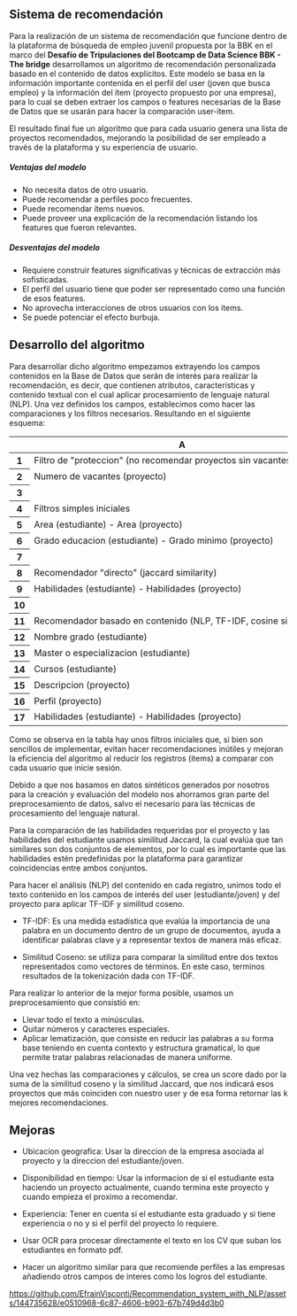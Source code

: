 ## Sistema de recomendación

Para la realización de un sistema de recomendación que funcione dentro de la plataforma de búsqueda de empleo juvenil propuesta por la BBK en el marco del **Desafío de Tripulaciones del Bootcamp de Data Science BBK - The bridge** desarrollamos un algoritmo de recomendación personalizada basado en el contenido de datos explícitos. Este modelo se basa en la información importante contenida en el perfil del user (joven que busca empleo) y la información del ítem (proyecto propuesto por una empresa), para lo cual se deben extraer los campos o features necesarias de la Base de Datos que se usarán para hacer la comparación user-item.

El resultado final fue un algoritmo que para cada usuario genera una lista de proyectos recomendados, mejorando la posibilidad de ser empleado a través de la plataforma y su experiencia de usuario.

##### Ventajas del modelo
- No necesita datos de otro usuario.
- Puede recomendar a perfiles poco frecuentes.
- Puede recomendar ítems nuevos.
- Puede proveer una explicación de la recomendación listando los features que fueron relevantes.

##### Desventajas del modelo
- Requiere construir features significativas y técnicas de extracción más sofisticadas.
- El perfil del usuario tiene que poder ser representado como una función de esos features.
- No aprovecha interacciones de otros usuarios con los ítems.
- Se puede potenciar el efecto burbuja.

## Desarrollo del algoritmo

Para desarrollar dicho algoritmo empezamos extrayendo los campos contenidos en la Base de Datos que serán de interés para realizar la recomendación, es decir, que contienen atributos, características y contenido textual con el cual aplicar procesamiento de lenguaje natural (NLP). Una vez definidos los campos, establecimos como hacer las comparaciones y los filtros necesarios. Resultando en el siguiente esquema:

<meta http-equiv="Content-Type" content="text/html; charset=utf-8"><link type="text/css" rel="stylesheet" href="resources/sheet.css" ><div class="ritz grid-container" dir="ltr"><table class="waffle" cellspacing="0" cellpadding="0"><thead><tr><th class="row-header freezebar-origin-ltr"></th><th id="1167149761C0" style="width:438px;" class="column-headers-background">A</th></tr></thead><tbody><tr style="height: 20px"><th id="1167149761R0" style="height: 20px;" class="row-headers-background"><div class="row-header-wrapper" style="line-height: 20px">1</div></th><td class="s0" dir="ltr">Filtro de &quot;proteccion&quot; (no recomendar proyectos sin vacantes)</td></tr><tr style="height: 20px"><th id="1167149761R1" style="height: 20px;" class="row-headers-background"><div class="row-header-wrapper" style="line-height: 20px">2</div></th><td class="s1" dir="ltr">Numero de vacantes (proyecto)</td></tr><tr style="height: 20px"><th id="1167149761R2" style="height: 20px;" class="row-headers-background"><div class="row-header-wrapper" style="line-height: 20px">3</div></th><td></td></tr><tr style="height: 20px"><th id="1167149761R3" style="height: 20px;" class="row-headers-background"><div class="row-header-wrapper" style="line-height: 20px">4</div></th><td class="s2" dir="ltr">Filtros simples iniciales</td></tr><tr style="height: 20px"><th id="1167149761R4" style="height: 20px;" class="row-headers-background"><div class="row-header-wrapper" style="line-height: 20px">5</div></th><td class="s3" dir="ltr">Area (estudiante) - Area (proyecto)</td></tr><tr style="height: 20px"><th id="1167149761R5" style="height: 20px;" class="row-headers-background"><div class="row-header-wrapper" style="line-height: 20px">6</div></th><td class="s3" dir="ltr">Grado educacion (estudiante) - Grado minimo (proyecto)</td></tr><tr style="height: 20px"><th id="1167149761R6" style="height: 20px;" class="row-headers-background"><div class="row-header-wrapper" style="line-height: 20px">7</div></th><td></td></tr><tr style="height: 20px"><th id="1167149761R7" style="height: 20px;" class="row-headers-background"><div class="row-header-wrapper" style="line-height: 20px">8</div></th><td class="s4" dir="ltr">Recomendador &quot;directo&quot; (jaccard similarity)</td></tr><tr style="height: 20px"><th id="1167149761R8" style="height: 20px;" class="row-headers-background"><div class="row-header-wrapper" style="line-height: 20px">9</div></th><td class="s5" dir="ltr">Habilidades (estudiante) - Habilidades (proyecto)</td></tr><tr style="height: 20px"><th id="1167149761R9" style="height: 20px;" class="row-headers-background"><div class="row-header-wrapper" style="line-height: 20px">10</div></th><td></td></tr><tr style="height: 20px"><th id="1167149761R10" style="height: 20px;" class="row-headers-background"><div class="row-header-wrapper" style="line-height: 20px">11</div></th><td class="s6 softmerge" dir="ltr"><div class="softmerge-inner" style="width:536px;left:-1px">Recomendador basado en contenido (NLP, TF-IDF, cosine similarity)</div></td></tr><tr style="height: 20px"><th id="1167149761R11" style="height: 20px;" class="row-headers-background"><div class="row-header-wrapper" style="line-height: 20px">12</div></th><td class="s7" dir="ltr">Nombre grado (estudiante)</td></tr><tr style="height: 20px"><th id="1167149761R12" style="height: 20px;" class="row-headers-background"><div class="row-header-wrapper" style="line-height: 20px">13</div></th><td class="s7" dir="ltr">Master o especializacion (estudiante)</td></tr><tr style="height: 20px"><th id="1167149761R13" style="height: 20px;" class="row-headers-background"><div class="row-header-wrapper" style="line-height: 20px">14</div></th><td class="s7" dir="ltr">Cursos (estudiante)</td></tr><tr style="height: 20px"><th id="1167149761R14" style="height: 20px;" class="row-headers-background"><div class="row-header-wrapper" style="line-height: 20px">15</div></th><td class="s7" dir="ltr">Descripcion (proyecto)</td></tr><tr style="height: 20px"><th id="1167149761R15" style="height: 20px;" class="row-headers-background"><div class="row-header-wrapper" style="line-height: 20px">16</div></th><td class="s7" dir="ltr">Perfil (proyecto)</td></tr><tr style="height: 20px"><th id="1167149761R16" style="height: 20px;" class="row-headers-background"><div class="row-header-wrapper" style="line-height: 20px">17</div></th><td class="s7" dir="ltr">Habilidades (estudiante) - Habilidades (proyecto)</td></tr></tbody></table></div>

Como se observa en la tabla hay unos filtros iniciales que, si bien son sencillos de implementar, evitan hacer recomendaciones inútiles y mejoran la eficiencia del algoritmo al reducir los registros (items) a comparar con cada usuario que inicie sesión.

Debido a que nos basamos en datos sintéticos generados por nosotros para la creación y evaluación del modelo nos ahorramos gran parte del preprocesamiento de datos, salvo el necesario para las técnicas de procesamiento del lenguaje natural.

Para la comparación de las habilidades requeridas por el proyecto y las habilidades del estudiante usamos similitud Jaccard, la cual evalúa que tan similares son dos conjuntos de elementos, por lo cual es importante que las habilidades estén predefinidas por la plataforma para garantizar coincidencias entre ambos conjuntos.


Para hacer el análisis (NLP) del contenido en cada registro, unimos todo el texto contenido en los campos de interés del user (estudiante/joven) y del proyecto para aplicar TF-IDF y similitud coseno.

- TF-IDF: Es una medida estadística que evalúa la importancia de una palabra en un documento dentro de un grupo de documentos, ayuda a identificar palabras clave y a representar textos de manera más eficaz.

- Similitud Coseno: se utiliza para comparar la similitud entre dos textos representados como vectores de términos. En este caso, terminos resultados de la tokenización dada con TF-IDF.

Para realizar lo anterior de la mejor forma posible, usamos un preprocesamiento que consistió en:

- Llevar todo el texto a minúsculas.
- Quitar números y caracteres especiales.
- Aplicar lematización, que consiste en reducir las palabras a su forma base teniendo en cuenta contexto y estructura gramatical, lo que permite tratar palabras relacionadas de manera uniforme.

Una vez hechas las comparaciones y cálculos, se crea un score dado por la suma de la similitud coseno y la similitud Jaccard, que nos indicará esos proyectos que más coinciden con nuestro user y de esa forma retornar las k mejores recomendaciones.


## Mejoras
	
- Ubicacion geografica:	Usar la direccion de la empresa asociada al proyecto y la direccion del estudiante/joven.

- Disponibilidad en tiempo:	Usar la informacion de si el estudiante esta haciendo un proyecto actualmente, cuando termina este proyecto y cuando empieza el proximo a recomendar.

- Experiencia: Tener en cuenta si el estudiante esta graduado y si tiene experiencia o no y si el perfil del proyecto lo requiere.

- Usar OCR para procesar directamente el texto en los CV que suban los estudiantes en formato pdf.

- Hacer un algoritmo similar para que recomiende perfiles a las empresas añadiendo otros campos de interes como los logros del estudiante.


https://github.com/EfrainVisconti/Recommendation_system_with_NLP/assets/144735628/e0510968-6c87-4606-b903-67b749d4d3b0

